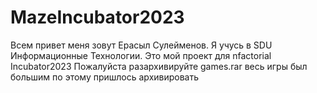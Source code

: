 # MazeIncubator2023
Всем привет меня зовут Ерасыл Сулейменов. Я учусь в SDU Информационные Технологии. Это мой проект для nfactorial Incubator2023
Пожалуйста разархивируйте games.rar весь игры был большим по этому пришлось архивировать
